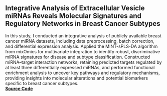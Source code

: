 ## **Integrative Analysis of Extracellular Vesicle miRNAs Reveals Molecular Signatures and Regulatory Networks in Breast Cancer Subtypes**  
In this study, I conducted an integrative analysis of publicly available breast cancer miRNA datasets, including data preprocessing, batch correction, and differential expression analysis. Applied the MINT-sPLS-DA algorithm from mixOmics for multivariate integration to identify robust, discriminative miRNA signatures for disease and subtype classification. Constructed miRNA–target interaction networks, retaining predicted targets regulated by at least three differentially expressed miRNAs, and performed functional enrichment analysis to uncover key pathways and regulatory mechanisms, providing insights into molecular alterations and potential biomarkers specific to breast cancer subtypes.  
**[Source Code](https://github.com/Menna-Arafat/BC_EVs_miRNA)**  
